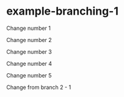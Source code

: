 # example-branching-1

Change number 1

Change number 2

Change number 3

Change number 4

Change number 5

Change from branch 2 - 1